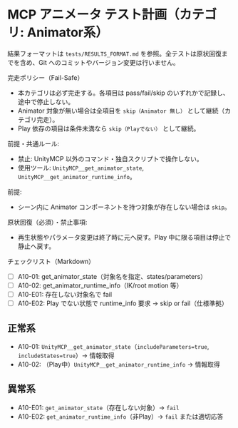 # MCP アニメータ テスト計画（カテゴリ: Animator系）

結果フォーマットは `tests/RESULTS_FORMAT.md` を参照。全テストは原状回復までを含め、Git へのコミットやバージョン変更は行いません。

完走ポリシー（Fail-Safe）
- 本カテゴリは必ず完走する。各項目は pass/fail/skip のいずれかで記録し、途中で停止しない。
- Animator 対象が無い場合は全項目を `skip（Animator 無し）` として継続（カテゴリ完走）。
- Play 依存の項目は条件未満なら `skip（Playでない）` として継続。


前提・共通ルール:
- 禁止: UnityMCP 以外のコマンド・独自スクリプトで操作しない。
- 使用ツール: `UnityMCP__get_animator_state`, `UnityMCP__get_animator_runtime_info`。

前提:
- シーン内に Animator コンポーネントを持つ対象が存在しない場合は `skip`。

原状回復（必須）・禁止事項:
- 再生状態やパラメータ変更は終了時に元へ戻す。Play 中に限る項目は停止で静止へ戻す。

チェックリスト（Markdown）
- [ ] A10-01: get_animator_state（対象名を指定、states/parameters）
- [ ] A10-02: get_animator_runtime_info（IK/root motion 等）
- [ ] A10-E01: 存在しない対象名で fail
- [ ] A10-E02: Play でない状態で runtime_info 要求 → skip or fail（仕様準拠）

## 正常系

- A10-01: `UnityMCP__get_animator_state`（`includeParameters=true`, `includeStates=true`）→ 情報取得
- A10-02: （Play中）`UnityMCP__get_animator_runtime_info` → 情報取得

## 異常系

- A10-E01: `get_animator_state`（存在しない対象）→ `fail`
- A10-E02: `get_animator_runtime_info`（非Play）→ `fail` または適切応答
